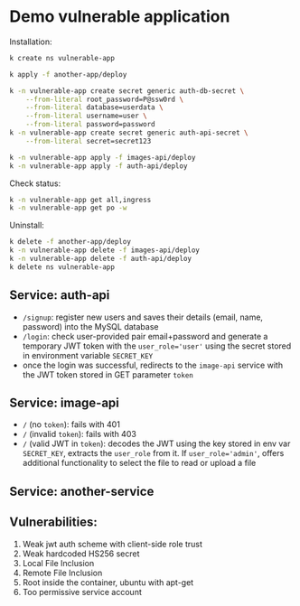 # Demo vulnerable application

Installation:

```sh
k create ns vulnerable-app

k apply -f another-app/deploy

k -n vulnerable-app create secret generic auth-db-secret \
    --from-literal root_password=P@ssw0rd \
    --from-literal database=userdata \
    --from-literal username=user \
    --from-literal password=password
k -n vulnerable-app create secret generic auth-api-secret \
    --from-literal secret=secret123

k -n vulnerable-app apply -f images-api/deploy
k -n vulnerable-app apply -f auth-api/deploy
```

Check status:
```sh
k -n vulnerable-app get all,ingress
k -n vulnerable-app get po -w
```

Uninstall:
```sh
k delete -f another-app/deploy
k -n vulnerable-app delete -f images-api/deploy
k -n vulnerable-app delete -f auth-api/deploy
k delete ns vulnerable-app
```


## Service: auth-api
- `/signup`: register new users and saves their details (email, name, password) into the MySQL database
- `/login`: check user-provided pair email+password and generate a temporary JWT token with the `user_role='user'` using the secret stored in environment variable `SECRET_KEY`
- once the login was successful, redirects to the `image-api` service with the JWT token stored in GET parameter `token`

## Service: image-api
- `/` (no `token`): fails with 401
- `/` (invalid `token`): fails with 403
- `/` (valid JWT in `token`): decodes the JWT using the key stored in env var `SECRET_KEY`, extracts the `user_role` from it. If `user_role='admin'`, offers additional functionality to select the file to read or upload a file

## Service: another-service
<!-- TODO: description -->

## Vulnerabilities:
1. Weak jwt auth scheme with client-side role trust
2. Weak hardcoded HS256 secret
3. Local File Inclusion
4. Remote File Inclusion
5. Root inside the container, ubuntu with apt-get
6. Too permissive service account
